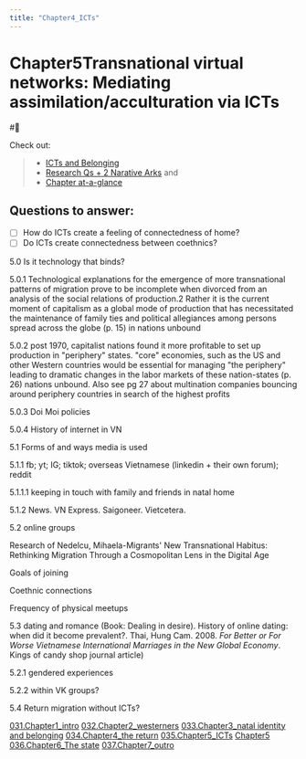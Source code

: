 ```yaml
---
title: "Chapter4_ICTs"
---
```


# **Chapter5**Transnational virtual networks: Mediating assimilation/acculturation via ICTs
#🌱 

Check out:
> - [ICTs and Belonging](001.Notes/ICTs%20and%20Belonging.md)
> - [Research Qs + 2 Narative Arks](000.Chapters/010.Two%20Narative%20Arcs%20+%20Research%20Qs.md) and
> - [Chapter at-a-glance](000.Chapters/030.Chapters%20at-a-glance.md)


## Questions to answer: 
- [ ] How do ICTs create a feeling of connectedness of home?
- [ ] Do ICTs create connectedness between coethnics? 

5.0 Is it technology that binds?

 5.0.1 ﻿Technological explanations for the emergence of more transnational patterns of migration prove to be incomplete when divorced from an analysis of the social relations of production.2 Rather it is the current moment of capitalism as a global mode of production that has necessitated the maintenance of family ties and political allegiances among persons spread across the globe (p. 15) in nations unbound

 5.0.2 post 1970, capitalist nations found it more profitable to set up production in "periphery" states. "core" economies, such as the US and other Western countries would be essential for managing "the periphery" leading to dramatic changes in the labor markets of these nation-states (p. 26) nations unbound. Also see pg 27 about multination companies bouncing around periphery countries in search of the highest profits

 5.0.3 Doi Moi policies

 5.0.4 History of internet in VN

5.1 Forms of and ways media is used

 5.1.1 fb; yt; IG; tiktok; overseas Vietnamese (linkedin + their own forum); reddit

5.1.1.1 keeping in touch with family and friends in natal home

5.1.2 News. VN Express. Saigoneer. Vietcetera.

5.2 online groups

 Research of Nedelcu, Mihaela-Migrants' New Transnational Habitus: Rethinking Migration Through a Cosmopolitan Lens in the Digital Age

 Goals of joining

 Coethnic connections

 Frequency of physical meetups

5.3 dating and romance (Book: Dealing in desire). History of online dating: when did it become prevalent?. Thai, Hung Cam. 2008. _For Better or For Worse Vietnamese International Marriages in the New Global Economy_. Kings of candy shop journal article)

 5.2.1 gendered experiences

 5.2.2 within VK groups?

5.4 Return migration without ICTs?


[031.Chapter1_intro](000.Chapters/031.Chapter1_intro.md)
[032.Chapter2_westerners](000.Chapters/032.Chapter2_westerners.md)
[033.Chapter3_natal identity and belonging](000.Chapters/033.Chapter3_natal%20identity%20and%20belonging.md)
[034.Chapter4_the return](000.Chapters/034.Chapter4_the%20return.md)
[035.Chapter5_ICTs](000.Chapters/035.Chapter5_ICTs.md)
[Chapter5](000.Chapters/Chapter5.md)
[036.Chapter6_The state](000.Chapters/036.Chapter6_The%20state.md)
[037.Chapter7_outro](000.Chapters/037.Chapter7_outro.md)